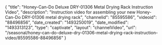 {
    "title": "Honey-Can-Do Deluxe DRY-01306 Metal Drying Rack Instruction Video",
    "description": "Instruction video for assembling your new Honey-Can-Do DRY-01306 metal drying rack",
    "channelid": "85595586",
    "videoid": "88496856",
    "date_created": "1493250019",
    "date_modified": "1493313123",
    "type": "captivate",
    "layout": "channelVideo",
    "url": "\/seasonal\/honey-can-do-deluxe-dry-01306-metal-drying-rack-instruction-video\/85595586-88496856"
}
